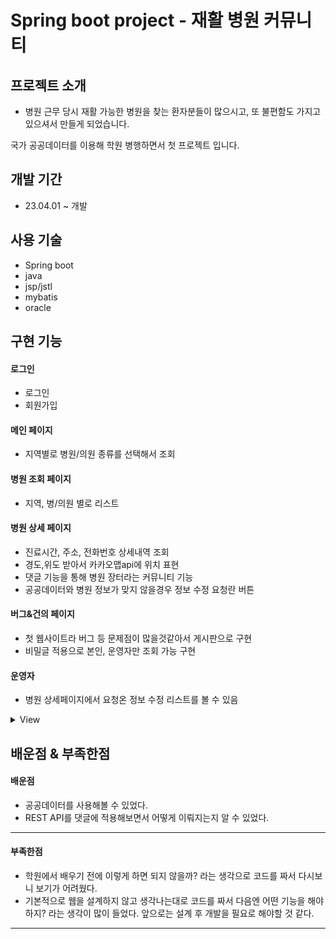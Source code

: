 # Spring boot project - 재활 병원 커뮤니티

## 프로젝트 소개
* 병원 근무 당시 재활 가능한 병원을 찾는 환자분들이 많으시고, 또 불편함도 가지고 있으셔서 만들게 되었습니다.

국가 공공데이터를 이용해 학원 병행하면서 첫 프로젝트 입니다.

## 개발 기간
* 23.04.01 ~ 개발

## 사용 기술
* Spring boot
* java
* jsp/jstl
* mybatis
* oracle


## 구현 기능

#### 로그인
* 로그인
* 회원가입

#### 메인 페이지
* 지역별로 병원/의원 종류를 선택해서 조회

#### 병원 조회 페이지
* 지역, 병/의원 별로 리스트

#### 병원 상세 페이지
* 진료시간, 주소, 전화번호 상세내역 조회
* 경도,위도 받아서 카카오맵api에 위치 표현
* 댓글 기능을 통해 병원 장터라는 커뮤니티 기능
* 공공데이터와 병원 정보가 맞지 않을경우 정보 수정 요청란 버튼

#### 버그&건의 페이지
* 첫 웹사이트라 버그 등 문제점이 많을것같아서 게시판으로 구현
* 비밀글 적용으로 본인, 운영자만 조회 가능 구현

#### 운영자
* 병원 상세페이지에서 요청온 정보 수정 리스트를 볼 수 있음

<details>
 <summary>View</summary>
 
 * main
 <img src="https://github.com/dorandoran104/dodoRehabilitation/assets/117650784/dc2f9dac-5704-4d4d-9892-6605568a025c">
 
 * list
 <img src="https://github.com/dorandoran104/dodoRehabilitation/assets/117650784/12e7793e-30d1-4233-8bb6-91a314ed49e4">
 
 * get
 <img src="https://github.com/dorandoran104/dodoRehabilitation/assets/117650784/8af18ee1-1aeb-4365-874a-261a23984ed1">
      
</details>

## 배운점 & 부족한점

#### 배운점
* 공공데이터를 사용해볼 수 있었다.
* REST API를 댓글에 적용해보면서 어떻게 이뤄지는지 알 수 있었다.

------

#### 부족한점
* 학원에서 배우기 전에 이렇게 하면 되지 않을까? 라는 생각으로 코드를 짜서 다시보니 보기가 어려웠다.
* 기본적으로 웹을 설계하지 않고 생각나는대로 코드를 짜서 다음엔 어떤 기능을 해야하지? 라는 생각이 많이 들었다. 앞으로는 설계 후 개발을 필요로 해야할 것 같다.
----
